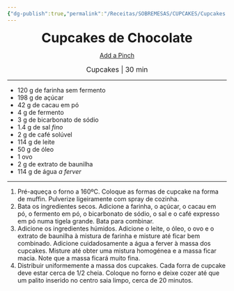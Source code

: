 ```yaml
---
{"dg-publish":true,"permalink":"/Receitas/SOBREMESAS/CUPCAKES/Cupcakes de Chocolate/","title":"Cupcakes de Chocolate","tags":["💚ok"]}
---
```


<div style="text-align: center;"> <span style="font-size: 30px;"><b>Cupcakes de Chocolate</b></span> </div>

<span class="center"> <center> [Add a Pinch](https://addapinch.com/chocolate-cupcakes-recipe/) </center></span>

<div style="text-align: center;"> <span style="font-size: 16px;">  Cupcakes | 30 min </span> </div>

---
- 120 g de farinha sem fermento
- 198 g de açúcar
- 42 g de cacau em pó
- 4 g de fermento
- 3 g de bicarbonato de sódio
- 1.4 g de sal *fino*
- 2 g de café solúvel
- 114 g de leite
- 50 g de óleo
- 1 ovo
- 2 g de extrato de baunilha
- 114 g de água *a ferver*
---
1. Pré-aqueça o forno a 160ºC. Coloque as formas de cupcake na forma de muffin. Pulverize ligeiramente com spray de cozinha.
2. Bata os ingredientes secos. Adicione a farinha, o açúcar, o cacau em pó, o fermento em pó, o bicarbonato de sódio, o sal e o café expresso em pó numa tigela grande. Bata para combinar.
3. Adicione os ingredientes húmidos. Adicione o leite, o óleo, o ovo e o extrato de baunilha à mistura de farinha e misture até ficar bem combinado. Adicione cuidadosamente a água a ferver à massa dos cupcakes. Misture até obter uma mistura homogénea e a massa ficar macia. Note que a massa ficará muito fina.
4. Distribuir uniformemente a massa dos cupcakes. Cada forra de cupcake deve estar cerca de 1/2 cheia. Coloque no forno e deixe cozer até que um palito inserido no centro saia limpo, cerca de 20 minutos.